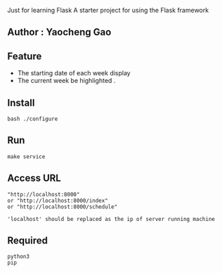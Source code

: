 
Just for learning Flask
A starter project for using the Flask framework

## Author : Yaocheng Gao

## Feature

  * The starting date of each week display
  * The current week be highlighted . 

## Install 
    bash ./configure 

## Run
    make service

## Access URL
    "http://localhost:8000"
    or "http://localhost:8000/index"
    or "http://localhost:8000/schedule"

    'localhost' should be replaced as the ip of server running machine

## Required
    python3
    pip

